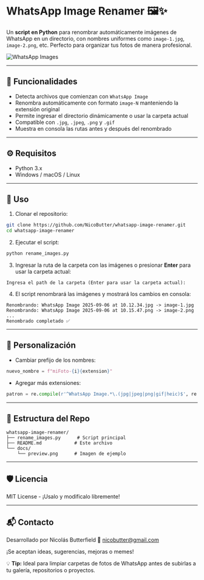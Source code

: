 # WhatsApp Image Renamer 🖼️✨

Un **script en Python** para renombrar automáticamente imágenes de WhatsApp en un directorio, con nombres uniformes como `image-1.jpg`, `image-2.png`, etc. Perfecto para organizar tus fotos de manera profesional.

![WhatsApp Images](docs/preview.png)

---

## 🚀 Funcionalidades

* Detecta archivos que comienzan con `WhatsApp Image`
* Renombra automáticamente con formato `image-N` manteniendo la extensión original
* Permite ingresar el directorio dinámicamente o usar la carpeta actual
* Compatible con `.jpg`, `.jpeg`, `.png` y `.gif`
* Muestra en consola las rutas antes y después del renombrado

---

## ⚙️ Requisitos

* Python 3.x
* Windows / macOS / Linux

---

## 📝 Uso

1. Clonar el repositorio:

```bash
git clone https://github.com/NicoButter/whatsapp-image-renamer.git
cd whatsapp-image-renamer
```

2. Ejecutar el script:

```bash
python rename_images.py
```

3. Ingresar la ruta de la carpeta con las imágenes o presionar **Enter** para usar la carpeta actual:

```
Ingresa el path de la carpeta (Enter para usar la carpeta actual):
```

4. El script renombrará las imágenes y mostrará los cambios en consola:

```
Renombrando: WhatsApp Image 2025-09-06 at 10.12.34.jpg -> image-1.jpg
Renombrando: WhatsApp Image 2025-09-06 at 10.15.47.png -> image-2.png
...
Renombrado completado ✅
```

---

## 🔧 Personalización

* Cambiar prefijo de los nombres:

```python
nuevo_nombre = f"miFoto-{i}{extension}"
```

* Agregar más extensiones:

```python
patron = re.compile(r'^WhatsApp Image.*\.(jpg|jpeg|png|gif|heic)$', re.IGNORECASE)
```

---

## 📂 Estructura del Repo

```
whatsapp-image-renamer/
├── rename_images.py      # Script principal
├── README.md            # Este archivo
└── docs/
    └── preview.png      # Imagen de ejemplo
```

---

## 🛡️ Licencia

MIT License - ¡Usalo y modificalo libremente!

---

## 📬 Contacto

Desarrollado por Nicolás Butterfield
📧 [nicobutter@gmail.com](mailto:nicobutter@gmail.com)

¡Se aceptan ideas, sugerencias, mejoras o memes!

💡 **Tip:** Ideal para limpiar carpetas de fotos de WhatsApp antes de subirlas a tu galería, repositorios o proyectos.
